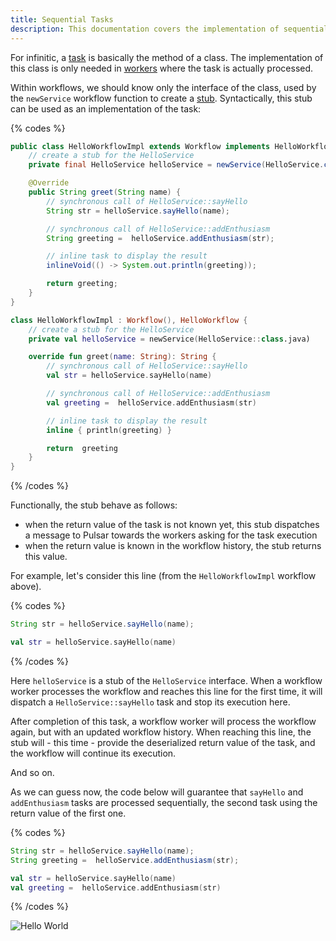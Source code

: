 ```yaml
---
title: Sequential Tasks
description: This documentation covers the implementation of sequential tasks within workflows, showcasing how tasks are executed one after another, with practical examples.
---
```


For infinitic, a [task](/docs/services/syntax) is basically the method of a class. The implementation of this class is only needed in [workers](/docs/services/workers) where the task is actually processed.

Within workflows, we should know only the interface of the class, used by the `newService` workflow function to create a [stub](https://en.wikipedia.org/wiki/Method_stub). Syntactically, this stub can be used as an implementation of the task:

{% codes %}

```java
public class HelloWorkflowImpl extends Workflow implements HelloWorkflow {
    // create a stub for the HelloService
    private final HelloService helloService = newService(HelloService.class);

    @Override
    public String greet(String name) {
        // synchronous call of HelloService::sayHello
        String str = helloService.sayHello(name);

        // synchronous call of HelloService::addEnthusiasm
        String greeting =  helloService.addEnthusiasm(str);

        // inline task to display the result
        inlineVoid(() -> System.out.println(greeting));

        return greeting;
    }
}
```

```kotlin
class HelloWorkflowImpl : Workflow(), HelloWorkflow {
    // create a stub for the HelloService
    private val helloService = newService(HelloService::class.java)

    override fun greet(name: String): String {
        // synchronous call of HelloService::sayHello
        val str = helloService.sayHello(name)

        // synchronous call of HelloService::addEnthusiasm
        val greeting =  helloService.addEnthusiasm(str)

        // inline task to display the result
        inline { println(greeting) }

        return  greeting
    }
}
```

{% /codes %}

Functionally, the stub behave as follows:

- when the return value of the task is not known yet, this stub dispatches a message to Pulsar towards the workers asking for the task execution
- when the return value is known in the workflow history, the stub returns this value.

For example, let's consider this line (from the `HelloWorkflowImpl` workflow above).

{% codes %}

```java
String str = helloService.sayHello(name);
```

```kotlin
val str = helloService.sayHello(name)
```

{% /codes %}

Here `helloService` is a stub of the `HelloService` interface. When a workflow worker processes the workflow and reaches this line for the first time, it will dispatch a `HelloService::sayHello` task and stop its execution here.

After completion of this task, a workflow worker will process the workflow again, but with an updated workflow history. When reaching this line, the stub will - this time - provide the deserialized return value of the task, and the workflow will continue its execution.

And so on.

As we can guess now, the code below will guarantee that `sayHello` and `addEnthusiasm` tasks are processed sequentially, the second task using the return value of the first one.

{% codes %}

```java
String str = helloService.sayHello(name);
String greeting =  helloService.addEnthusiasm(str);
```

```kotlin
val str = helloService.sayHello(name)
val greeting =  helloService.addEnthusiasm(str)
```

{% /codes %}

![Hello World](/img/hello-world@2x.png)
